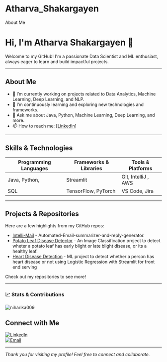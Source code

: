 # Atharva_Shakargayen
About Me
# Hi, I'm Atharva Shakargayen 👋

Welcome to my GitHub! I'm a passionate Data Scientist and ML enthusiast, always eager to learn and build impactful projects.

---

## About Me

- 🔭 I’m currently working on projects related to Data Analytics, Machine Learning, Deep Learning, and NLP.
- 🌱 I’m continuously learning and exploring new technologies and frameworks.
- 💬 Ask me about Java, Python, Machine Learning, Deep Learning, and more.
- 📫 How to reach me: [[LinkedIn](https://www.linkedin.com/in/atharvashakargayen/)]

---

## Skills & Technologies

| Programming Languages | Frameworks & Libraries     | Tools & Platforms          |
|-----------------------|---------------------------|-----------------------------|
| Java, Python,      | Streamlit                    | Git, IntelliJ  , AWS        |
| SQL                | TensorFlow, PyTorch          |   VS Code, Jira              |

---

## Projects & Repositories

Here are a few highlights from my GitHub repos:

- [Intelli-Mail](https://github.com/Atharva-Shakargayen/Intellimail---Automated-Email-summarizer-and-reply-generator) - Automated-Email-summarizer-and-reply-generator.
- [Potato Leaf Disease Detector](https://github.com/Atharva-Shakargayen/Potato-Leaf-Disease-Detection-using-CNN-) - An Image Classification project to detect                                       wheter a potato leaf has early blight or late blight disease, or its a healthy leaf. 
- [Heart Disease Detection](https://github.com/Atharva-Shakargayen/Heart-Disease-Detection-using-Logistic-Regression---Machine-Learning-Project) - ML project to                                detect whether a person has heart disease or not using Logistic Regression with Streamlit for front end serving

Check out my repositories to see more!

---

<h3 align="left">📈 Stats & Contributions</h3>
<p align="left">
    <img align="center" src="https://github-readme-stats.vercel.app/api/top-langs?username=Atharva-Shakargayen&show_icons=true&locale=en&layout=compact" alt="niharika009" />
</p>




## Connect with Me

[![LinkedIn](https://img.shields.io/badge/LinkedIn-AtharvaShakargayen-blue?logo=linkedin&style=for-the-badge)](https://linkedin.com/in/atharvashakargayen)  
[![Email](https://img.shields.io/badge/Email-atharvashakargayen@gmail.com-blue?style=for-the-badge&logo=gmail)](mailto:atharvashakargayen@gmail.com) 

---

*Thank you for visiting my profile! Feel free to connect and collaborate.*  
